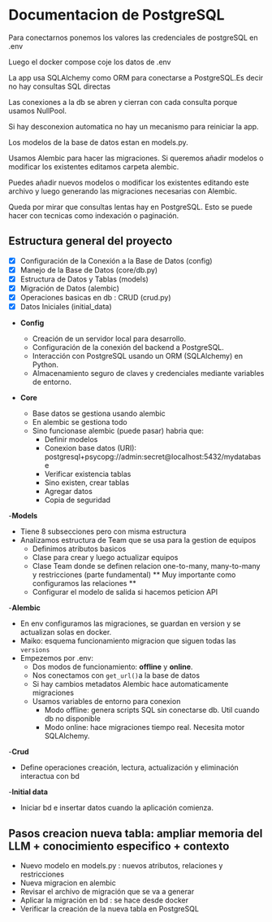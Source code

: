 # Documentacion de PostgreSQL

Para conectarnos ponemos los valores las credenciales de postgreSQL en .env 

Luego el docker compose coje los datos de .env

La app usa SQLAlchemy como ORM para conectarse a PostgreSQL.Es decir no hay consultas SQL directas

Las conexiones a la db se abren y cierran con cada consulta porque usamos NullPool.  

Si hay desconexion automatica no hay un mecanismo para reiniciar la app. 

Los modelos de la base de datos estan en models.py.

Usamos Alembic para hacer las migraciones. Si queremos añadir modelos o modificar los existentes editamos carpeta alembic. 

Puedes añadir nuevos modelos o modificar los existentes editando este archivo y luego generando las migraciones necesarias con Alembic.

Queda por mirar que consultas lentas hay en PostgreSQL. Esto se puede hacer con tecnicas como indexación o paginación.

## Estructura general del proyecto

- [x] Configuración de la Conexión a la Base de Datos (config)
- [x] Manejo de la Base de Datos (core/db.py) 
- [x] Estructura de Datos y Tablas (models)
- [x] Migración de Datos (alembic)
- [x] Operaciones basicas en db : CRUD (crud.py)
- [x] Datos Iniciales (initial_data)

- **Config**
   - Creación de un servidor local para desarrollo.
   - Configuración de la conexión del backend a PostgreSQL.
   - Interacción con PostgreSQL usando un ORM (SQLAlchemy) en Python.
   - Almacenamiento seguro de claves y credenciales mediante variables de entorno.

- **Core**
   - Base datos se gestiona usando alembic
   - En alembic se gestiona todo
   - Sino funcionase alembic (puede pasar) habria que: 
       - Definir modelos
       - Conexion base datos (URI): postgresql+psycopg://admin:secret@localhost:5432/mydatabase
       - Verificar existencia tablas
       - Sino existen, crear tablas
       - Agregar datos
       - Copia de seguridad

-**Models**
   - Tiene 8 subsecciones pero con misma estructura 
   - Analizamos estructura de Team que se usa para la gestion de equipos
       - Definimos atributos basicos
       - Clase para crear y luego actualizar equipos
       - Clase Team donde se definen relacion one-to-many, many-to-many y restricciones (parte fundamental)
        ** Muy importante como configuramos las relaciones **
       - Configurar el modelo de salida si hacemos peticion API

-**Alembic**
   - En env configuramos las migraciones, se guardan en version y se actualizan solas en docker. 
   - Maiko: esquema funcionamiento migracion que siguen todas las `versions`
   - Empezemos por .env:
     - Dos modos de funcionamiento: **offline** y **online**.
     - Nos conectamos con `get_url()`a la base de datos
     - Si hay cambios metadatos Alembic hace automaticamente migraciones
     - Usamos variables de entorno para conexion 
       - Modo offline: genera scripts SQL sin conectarse db. Util cuando db no disponible
       - Modo online: hace migraciones tiempo real. Necesita motor SQLAlchemy. 
   
-**Crud**
   - Define operaciones creación, lectura, actualización y eliminación interactua con bd

-**Initial data**
   - Iniciar bd e insertar datos cuando la aplicación comienza.

## Pasos creacion nueva tabla: ampliar memoria del LLM + conocimiento especifico + contexto 

   - Nuevo modelo en models.py : nuevos atributos, relaciones y restricciones
   - Nueva migracion en alembic
   - Revisar el archivo de migración que se va a generar 
   - Aplicar la migración en bd : se hace desde docker 
   - Verificar la creación de la nueva tabla en PostgreSQL


